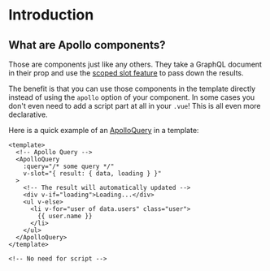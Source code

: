 # Introduction

## What are Apollo components?

Those are components just like any others. They take a GraphQL document in their prop and use the [scoped slot feature](https://vuejs.org/v2/guide-components-slots.html#Scoped-Slots) to pass down the results.

The benefit is that you can use those components in the template directly instead of using the `apollo` option of your component. In some cases you don't even need to add a script part at all in your `.vue`! This is all even more declarative.

Here is a quick example of an [ApolloQuery](./query.md) in a template:

```vue
<template>
  <!-- Apollo Query -->
  <ApolloQuery
    :query="/* some query */"
    v-slot="{ result: { data, loading } }"
  >
    <!-- The result will automatically updated -->
    <div v-if="loading">Loading...</div>
    <ul v-else>
      <li v-for="user of data.users" class="user">
        {{ user.name }}
      </li>
    </ul>
  </ApolloQuery>
</template>

<!-- No need for script -->
```
